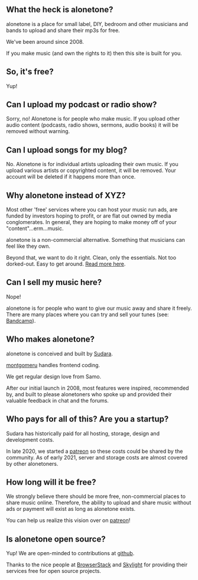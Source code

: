 ## What the heck is alonetone?

alonetone is a place for small label, DIY, bedroom and other musicians and bands to upload and share their mp3s for free.

We've been around since 2008.

If you make music (and own the rights to it) then this site is built for you.


## So, it's free?

Yup!

## Can I upload my podcast or radio show?

Sorry, no! Alonetone is for people who make music. If you upload other audio content  (podcasts, radio shows, sermons, audio books) it will be removed without warning.

## Can I upload songs for my blog?

No.  Alonetone is for individual artists uploading their own music. If you upload various artists or copyrighted content, it will be removed. Your account will be deleted if it happens more than once.


## Why alonetone instead of XYZ?

Most other 'free' services where you can host your music run ads, are funded by investors hoping to profit, or are flat out owned by media conglomerates. In general, they are hoping to make money off of your "content"...erm...music.

alonetone is a non-commercial alternative. Something that musicians can feel like they own.

Beyond that, we want to do it right. Clean, only the essentials. Not too dorked-out. Easy to get around. [Read more here](/about/why-i-built-alonetone).

## Can I sell my music here?

Nope!

alonetone is for people who want to give our music away and share it freely. There are many places where you can try and sell your tunes (see: [Bandcamp](https://bandcamp.com)).


## Who makes alonetone?

alonetone is conceived and built by [Sudara](/sudara).

[montgomeru](/montgomeru) handles frontend coding.

We get regular design love from Samo.

After our initial launch in 2008, most features were inspired, recommended by, and built to please alonetoners who spoke up and provided their valuable feedback in chat and the forums.

## Who pays for all of this? Are you a startup?

Sudara has historically paid for all hosting, storage, design and development costs.

In late 2020, we started a [patreon](http://patreon.com/alonetone) so these costs could be shared by the community. As of early 2021, server and storage costs are almost covered by other alonetoners.

## How long will it be free?

We strongly believe there should be more free, non-commercial places to share music online. Therefore, the ability to upload and share music without ads or payment will exist as long as alonetone exists.

You can help us realize this vision over on [patreon](http://patreon.com/alonetone)!

## Is alonetone open source?

Yup! We are open-minded to contributions at [github](http://github.com/sudara/alonetone).

Thanks to the nice people at [BrowserStack](https://browserstack.com) and [Skylight](https://skylight.io) for providing their services free for open source projects.
